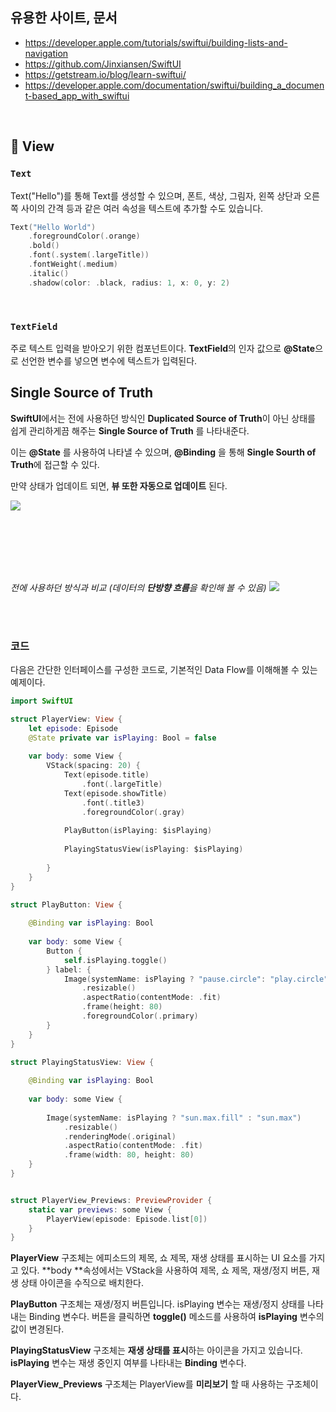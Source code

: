 
## 유용한 사이트, 문서

- https://developer.apple.com/tutorials/swiftui/building-lists-and-navigation
- https://github.com/Jinxiansen/SwiftUI
- https://getstream.io/blog/learn-swiftui/
- https://developer.apple.com/documentation/swiftui/building_a_document-based_app_with_swiftui

<br>

## 📍 View
### `Text`
Text("Hello")를 통해 Text를 생성할 수 있으며, 폰트, 색상, 그림자, 왼쪽 상단과 오른쪽 사이의 간격 등과 같은 여러 속성을 텍스트에 추가할 수도 있습니다.

```swift
Text("Hello World")
    .foregroundColor(.orange)
    .bold()
    .font(.system(.largeTitle))
    .fontWeight(.medium)
    .italic()
    .shadow(color: .black, radius: 1, x: 0, y: 2)
```

<br>

### `TextField`
주로 텍스트 입력을 받아오기 위한 컴포넌트이다. **TextField**의 인자 값으로 **@State**으로 선언한 변수를 넣으면 변수에 텍스트가 입력된다.














## Single Source of Truth
**SwiftUI**에서는 전에 사용하던 방식인 **Duplicated Source of Truth**이 아닌
상태를 쉽게 관리하게끔 해주는 **Single Source of Truth** 를 나타내준다.

이는 **@State** 를 사용하여 나타낼 수 있으며, **@Binding** 을 통해 
**Single Sourth of Truth**에 접근할 수 있다.

만약 상태가 업데이트 되면, **뷰 또한 자동으로 업데이트** 된다.

![](https://velog.velcdn.com/images/leejaeyoung/post/334eab0e-2e87-40e8-9d32-608b6511009f/image.png)

<br>
<br>
<br>
<br>
<br>

_전에 사용하던 방식과 비교 (데이터의 **단방향 흐름**을 확인해 볼 수 있음)_
![](https://velog.velcdn.com/images/leejaeyoung/post/aa3d86e3-17ef-497f-9e76-497b6516b374/image.png)

<br>
<br>

### 코드
다음은 간단한 인터페이스를 구성한 코드로, 기본적인 Data Flow를 이해해볼 수 있는 예제이다.

```swift
import SwiftUI

struct PlayerView: View {
    let episode: Episode
    @State private var isPlaying: Bool = false
    
    var body: some View {
        VStack(spacing: 20) {
            Text(episode.title)
                .font(.largeTitle)
            Text(episode.showTitle)
                .font(.title3)
                .foregroundColor(.gray)
            
            PlayButton(isPlaying: $isPlaying)
            
            PlayingStatusView(isPlaying: $isPlaying)
            
        }
    }
}

struct PlayButton: View {
    
    @Binding var isPlaying: Bool
    
    var body: some View {
        Button {
            self.isPlaying.toggle()
        } label: {
            Image(systemName: isPlaying ? "pause.circle": "play.circle")
                .resizable()
                .aspectRatio(contentMode: .fit)
                .frame(height: 80)
                .foregroundColor(.primary)
        }
    }
}

struct PlayingStatusView: View {
    
    @Binding var isPlaying: Bool
    
    var body: some View {
        
        Image(systemName: isPlaying ? "sun.max.fill" : "sun.max")
            .resizable()
            .renderingMode(.original)
            .aspectRatio(contentMode: .fit)
            .frame(width: 80, height: 80)
    }
}


struct PlayerView_Previews: PreviewProvider {
    static var previews: some View {
        PlayerView(episode: Episode.list[0])
    }
}

```

**PlayerView** 구조체는 에피소드의 제목, 쇼 제목, 재생 상태를 표시하는 UI 요소를 가지고 있다. **body **속성에서는 VStack을 사용하여 제목, 쇼 제목, 재생/정지 버튼, 재생 상태 아이콘을 수직으로 배치한다.

**PlayButton** 구조체는 재생/정지 버튼입니다. isPlaying 변수는 재생/정지 상태를 나타내는 Binding 변수다. 버튼을 클릭하면 **toggle()** 메소드를 사용하여 **isPlaying** 변수의 값이 변경된다.

**PlayingStatusView** 구조체는 **재생 상태를 표시**하는 아이콘을 가지고 있습니다. **isPlaying** 변수는 재생 중인지 여부를 나타내는 **Binding** 변수다.

**PlayerView_Previews** 구조체는 PlayerView를 **미리보기** 할 때 사용하는 구조체이다.





<br>
<br>



